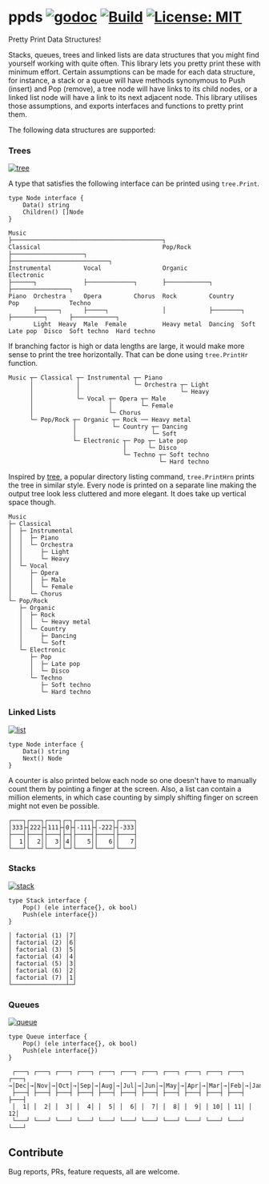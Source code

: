 # ppds [![godoc](https://godoc.org/github.com/shivammg/ppds?status.svg)](https://godoc.org/github.com/shivamMg/ppds) [![Build](https://travis-ci.com/shivamMg/ppds.svg?branch=master)](https://travis-ci.com/shivamMg/ppds) [![License: MIT](https://img.shields.io/badge/License-MIT-yellow.svg)](https://opensource.org/licenses/MIT)

Pretty Print Data Structures!

Stacks, queues, trees and linked lists are data structures that you might find yourself working with quite often. This library lets you pretty print these with minimum effort. Certain assumptions can be made for each data structure, for instance, a stack or a queue will have methods synonymous to Push (insert) and Pop (remove), a tree node will have links to its child nodes, or a linked list node will have a link to its next adjacent node. This library utilises those assumptions, and exports interfaces and functions to pretty print them.

The following data structures are supported:

### Trees
[![tree](https://godoc.org/github.com/shivammg/ppds?status.svg)](https://godoc.org/github.com/shivamMg/ppds/tree)

A type that satisfies the following interface can be printed using `tree.Print`.

```
type Node interface {
	Data() string
	Children() []Node
}
```

```
Music
├──────────────────────────────────────────┐
Classical                                  Pop/Rock
├────────────────────┐                     ├───────────────────────────┐
Instrumental         Vocal                 Organic                     Electronic
├──────┐             ├─────────────┐       ├────────────┐              ├────────────────┐
Piano  Orchestra     Opera         Chorus  Rock         Country        Pop              Techno
       ├──────┐      ├─────┐               │            ├────────┐     ├─────────┐      ├────────────┐
       Light  Heavy  Male  Female          Heavy metal  Dancing  Soft  Late pop  Disco  Soft techno  Hard techno
```

If branching factor is high or data lengths are large, it would make more sense to print the tree horizontally. That can be done using `tree.PrintHr` function.

```
Music ┬─ Classical ┬─ Instrumental ┬─ Piano
      │            │               └─ Orchestra ┬─ Light
      │            │                            └─ Heavy
      │            └─ Vocal ┬─ Opera ┬─ Male
      │                     │        └─ Female
      │                     └─ Chorus
      └─ Pop/Rock ┬─ Organic ┬─ Rock ── Heavy metal
                  │          └─ Country ┬─ Dancing
                  │                     └─ Soft
                  └─ Electronic ┬─ Pop ┬─ Late pop
                                │      └─ Disco
                                └─ Techno ┬─ Soft techno
                                          └─ Hard techno
```

Inspired by [tree](http://mama.indstate.edu/users/ice/tree/), a popular directory listing command, `tree.PrintHrn` prints the tree in similar style. Every node is printed on a separate line making the output tree look less cluttered and more elegant. It does take up vertical space though.

```
Music
├─ Classical
│  ├─ Instrumental
│  │  ├─ Piano
│  │  └─ Orchestra
│  │     ├─ Light
│  │     └─ Heavy
│  └─ Vocal
│     ├─ Opera
│     │  ├─ Male
│     │  └─ Female
│     └─ Chorus
└─ Pop/Rock
   ├─ Organic
   │  ├─ Rock
   │  │  └─ Heavy metal
   │  └─ Country
   │     ├─ Dancing
   │     └─ Soft
   └─ Electronic
      ├─ Pop
      │  ├─ Late pop
      │  └─ Disco
      └─ Techno
         ├─ Soft techno
         └─ Hard techno
```

### Linked Lists
[![list](https://godoc.org/github.com/shivammg/ppds?status.svg)](https://godoc.org/github.com/shivamMg/ppds/list)

```
type Node interface {
	Data() string
	Next() Node
}
```

A counter is also printed below each node so one doesn't have to manually count them by pointing a finger at the screen. Also, a list can contain a million elements, in which case counting by simply shifting finger on screen might not even be possible.

```
┌───┐┌───┐┌───┐┌─┐┌────┐┌────┐┌────┐
│333├┤222├┤111├┤0├┤-111├┤-222├┤-333│
├───┤├───┤├───┤├─┤├────┤├────┤├────┤
│  1││  2││  3││4││   5││   6││   7│
└───┘└───┘└───┘└─┘└────┘└────┘└────┘
```

### Stacks
[![stack](https://godoc.org/github.com/shivammg/ppds?status.svg)](https://godoc.org/github.com/shivamMg/ppds/stack)

```
type Stack interface {
	Pop() (ele interface{}, ok bool)
	Push(ele interface{})
}
```

```
│ factorial (1) │7│
│ factorial (2) │6│
│ factorial (3) │5│
│ factorial (4) │4│
│ factorial (5) │3│
│ factorial (6) │2│
│ factorial (7) │1│
└───────────────┴─┘
```

### Queues
[![queue](https://godoc.org/github.com/shivammg/ppds?status.svg)](https://godoc.org/github.com/shivamMg/ppds/queue)

```
type Queue interface {
	Pop() (ele interface{}, ok bool)
	Push(ele interface{})
}
```

```
 ┌───┐ ┌───┐ ┌───┐ ┌───┐ ┌───┐ ┌───┐ ┌───┐ ┌───┐ ┌───┐ ┌───┐ ┌───┐ ┌───┐
→│Dec│→│Nov│→│Oct│→│Sep│→│Aug│→│Jul│→│Jun│→│May│→│Apr│→│Mar│→│Feb│→│Jan│→
 ├───┤ ├───┤ ├───┤ ├───┤ ├───┤ ├───┤ ├───┤ ├───┤ ├───┤ ├───┤ ├───┤ ├───┤
 │  1│ │  2│ │  3│ │  4│ │  5│ │  6│ │  7│ │  8│ │  9│ │ 10│ │ 11│ │ 12│
 └───┘ └───┘ └───┘ └───┘ └───┘ └───┘ └───┘ └───┘ └───┘ └───┘ └───┘ └───┘
```

## Contribute

Bug reports, PRs, feature requests, all are welcome.

